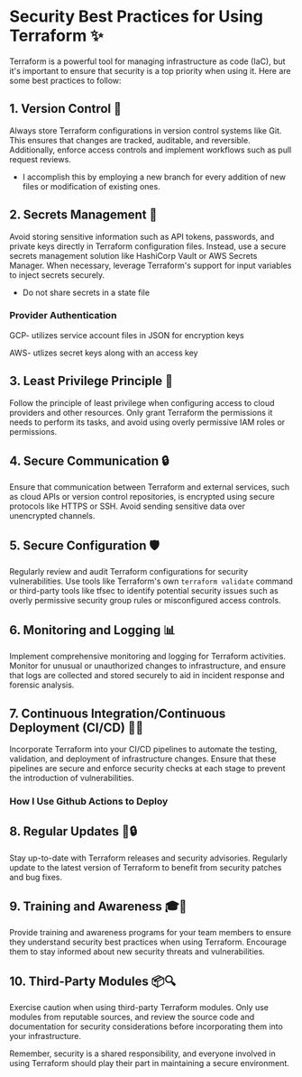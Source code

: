 # Security Best Practices for Using Terraform ✨

Terraform is a powerful tool for managing infrastructure as code (IaC), but it's important to ensure that security is a top priority when using it. Here are some best practices to follow:

## 1. Version Control 🔄

Always store Terraform configurations in version control systems like Git. This ensures that changes are tracked, auditable, and reversible. Additionally, enforce access controls and implement workflows such as pull request reviews.

- I accomplish this by employing a new branch for every addition of new files or modification of existing ones.

## 2. Secrets Management 🔐

Avoid storing sensitive information such as API tokens, passwords, and private keys directly in Terraform configuration files. Instead, use a secure secrets management solution like HashiCorp Vault or AWS Secrets Manager. When necessary, leverage Terraform's support for input variables to inject secrets securely.
- Do not share secrets in a state file

### Provider Authentication
GCP- utilizes service account files in JSON for encryption keys

AWS- utlizes secret keys along with an access key

## 3. Least Privilege Principle 🔑

Follow the principle of least privilege when configuring access to cloud providers and other resources. Only grant Terraform the permissions it needs to perform its tasks, and avoid using overly permissive IAM roles or permissions.

## 4. Secure Communication 🔒

Ensure that communication between Terraform and external services, such as cloud APIs or version control repositories, is encrypted using secure protocols like HTTPS or SSH. Avoid sending sensitive data over unencrypted channels.

## 5. Secure Configuration 🛡️

Regularly review and audit Terraform configurations for security vulnerabilities. Use tools like Terraform's own `terraform validate` command or third-party tools like tfsec to identify potential security issues such as overly permissive security group rules or misconfigured access controls.

## 6. Monitoring and Logging 📊

Implement comprehensive monitoring and logging for Terraform activities. Monitor for unusual or unauthorized changes to infrastructure, and ensure that logs are collected and stored securely to aid in incident response and forensic analysis.

## 7. Continuous Integration/Continuous Deployment (CI/CD) 🔄🚀

Incorporate Terraform into your CI/CD pipelines to automate the testing, validation, and deployment of infrastructure changes. Ensure that these pipelines are secure and enforce security checks at each stage to prevent the introduction of vulnerabilities.

### How I Use Github Actions to Deploy


## 8. Regular Updates 🔄🔒

Stay up-to-date with Terraform releases and security advisories. Regularly update to the latest version of Terraform to benefit from security patches and bug fixes.

## 9. Training and Awareness 🎓👀

Provide training and awareness programs for your team members to ensure they understand security best practices when using Terraform. Encourage them to stay informed about new security threats and vulnerabilities.

## 10. Third-Party Modules 📦🔍

Exercise caution when using third-party Terraform modules. Only use modules from reputable sources, and review the source code and documentation for security considerations before incorporating them into your infrastructure.

Remember, security is a shared responsibility, and everyone involved in using Terraform should play their part in maintaining a secure environment.
```
